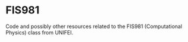 # FIS981

Code and possibly other resources related to the FIS981 (Computational Physics) class from UNIFEI.

